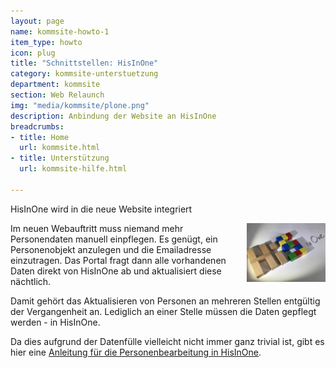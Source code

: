 ```yaml
---
layout: page
name: kommsite-howto-1
item_type: howto
icon: plug
title: "Schnittstellen: HisInOne"
category: kommsite-unterstuetzung
department: kommsite
section: Web Relaunch
img: "media/kommsite/plone.png"
description: Anbindung der Website an HisInOne
breadcrumbs:
- title: Home
  url: kommsite.html
- title: Unterstützung
  url: kommsite-hilfe.html

---
```

HisInOne wird in die neue Website integriert

<img src="media/kommsite/hisinone.jpg" style="float:right; margin-left: 1em; margin-bottom:1em; width: 25%">
Im neuen Webauftritt muss niemand mehr Personendaten manuell einpflegen. Es genügt, ein Personenobjekt anzulegen und die Emailadresse einzutragen. Das Portal fragt dann alle vorhandenen Daten direkt von HisInOne ab und aktualisiert diese nächtlich.

Damit gehört das Aktualisieren von Personen an mehreren Stellen entgültig der Vergangenheit an. Lediglich an einer Stelle müssen die Daten gepflegt werden - in HisInOne.

Da dies aufgrund der Datenfülle vielleicht nicht immer ganz trivial ist, gibt es hier eine <a href="https://wiki.unibw.de/display/HIS/Personenbearbeitung"> Anleitung für die Personenbearbeitung in HisInOne</a>. 
